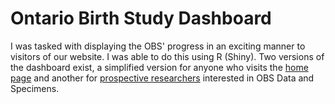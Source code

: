 # Ontario Birth Study Dashboard 


I was tasked with displaying the OBS' progress in an exciting manner to visitors of our website. I was able to do this using R (Shiny). Two versions of the dashboard exist, a simplified version for anyone who visits the [home page](http://ontariobirthstudy.com/) and another for [prospective researchers](http://ontariobirthstudy.com/researchers/) interested in OBS Data and Specimens. 
